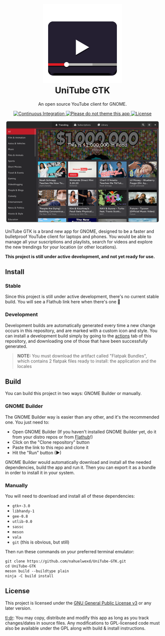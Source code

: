 <h1 align="center">
  <img src="data/icons/scalable/apps/com.github.nahuelwexd.UniTube.svg"/>
  <br>
  UniTube GTK
</h1>
<p align="center">An open source YouTube client for GNOME.</p>
<p align="center">
  <a href="https://github.com/nahuelwexd/UniTube-GTK/actions">
    <img alt="Continuous Integration" src="https://github.com/nahuelwexd/UniTube-GTK/workflows/Continuous%20Integration/badge.svg"/>
  </a>
  <a href="https://stopthemingmy.app">
    <img alt="Please do not theme this app" src="https://stopthemingmy.app/badge.svg"/>
  </a>
  <a href="COPYING">
    <img alt="License" src="https://img.shields.io/github/license/nahuelwexd/UniTube-GTK?label=License&logo=gnu"/>
  </a>
<p>
<p align="center">
  <img alt="UI Concept" src="ui-concept.png"/>
</p>

UniTube GTK is a brand new app for GNOME, designed to be a faster and bulletproof
YouTube client for laptops and phones. You would be able to manage all your
suscriptions and playlists, search for videos and explore the new trendings for
your location (or other locations).

**This project is still under active development, and not yet ready for use.**

## Install

### Stable

Since this project is still under active development, there's no current stable
build. You will see a Flathub link here when there's one 🙂️

### Development

Development builds are automatically generated every time a new change occurs in
this repository, and are marked with a custom icon and style. You can install a
development build simply by going to the [actions](https://github.com/nahuelwexd/UniTube-GTK/actions)
tab of this repository, and downloading one of those that have been successfully
generated.

> **NOTE:** You must download the artifact called "Flatpak Bundles", which
contains 2 flatpak files ready to install: the application and the locales

## Build

You can build this project in two ways: GNOME Builder or manually.

### GNOME Builder

The GNOME Builder way is easier than any other, and it's the recommended one.
You just need to:

- Open GNOME Builder (If you haven't installed GNOME Builder yet, do it from your
  distro repos or from [Flathub](https://flathub.org/apps/details/org.gnome.Builder)!)
- Click on the "Clone repository" button
- Paste the link to this repo and clone it
- Hit the "Run" button (▶)

GNOME Builder would automatically download and install all the needed dependencies,
build the app and run it. Then you can export it as a bundle in order to install
it in your system.

### Manually

You will need to download and install all of these dependencies:

- `gtk+-3.0`
- `libhandy-1`
- `gee-0.8`
- `utlib-0.0`
- `sassc`
- `meson`
- `vala`
- `git` (this is obvious, but still)

Then run these commands on your preferred terminal emulator:

```shell
git clone https://github.com/nahuelwexd/UniTube-GTK.git
cd UniTube-GTK
meson build --buildtype plain
ninja -C build install
```

## License

This project is licensed under the [GNU General Public License v3](COPYING) or
any later version.

[tl;dr](https://www.tldrlegal.com/l/gpl-3.0): You may copy, distribute and modify
this app as long as you track changes/dates in source files. Any modifications to
GPL-licensed code must also be available under the GPL along with build & install
instructions.

